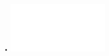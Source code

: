 - ![Signs and Symptoms - Analysis from a Functional Perspective.pdf](../assets/Signs_and_Symptoms_-_Analysis_from_a_Functional_Perspective_1725966853864_0.pdf)